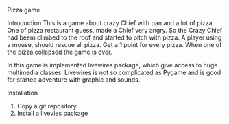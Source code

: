 Pizza game

Introduction
  This is a game about crazy Chief with pan and a lot of pizza. One of pizza restaurant guess, made a Chief very angry. So the   Crazy Chief had beem climbed to the roof and started to pitch with pizza. 
  A player using a mouse, should rescue all pizza. 
  Get a 1 point for every pizza.
  When one of the pizza collapsed the game is over.

  In this game is implemented livewires package, which give access to huge multimedia classes. Livewires is not so complicated as Pygame and is good for started adventure with graphic and sounds.

Installation
1. Copy a git repository
2. Install a livevies package

